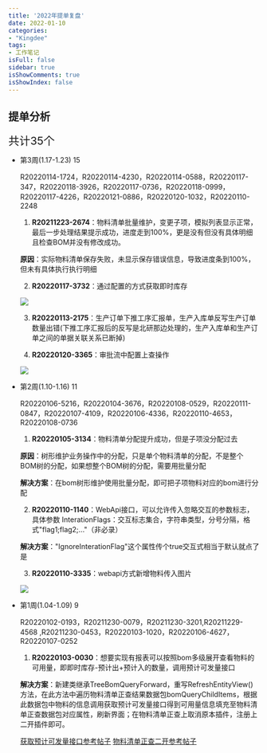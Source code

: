 ```yaml
---
title: '2022年提单复盘'
date: 2022-01-10
categories:
- "Kingdee"
tags:
- 工作笔记
isFull: false 
sidebar: true
isShowComments: true
isShowIndex: false
---
```


## 提单分析  

<span style="font-size:22px;">共计35个</span>

- 第3周(1.17-1.23) 15

    R20220114-1724，R20220114-4230，R20220114-0588，R20220117-347，R20220118-3926，R20220117-0736，R20220118-0999， R20220117-4226，R20220121-0886，R20220120-1032，R20220110-2248 

    1. **R20211223-2674**：物料清单批量维护，变更子项，模拟列表显示正常，最后一步处理结果提示成功，进度走到100%，更是没有但没有具体明细且检查BOM并没有修改成功。

    **原因**：实际物料清单保存失败，未显示保存错误信息，导致进度条到100%，但未有具体执行执行明细

    2. **R20220117-3732**：通过配置的方式获取即时库存

    ![](https://image.xjq.icu/2022/1/24/1642988529978_kucun.png)

    3. **R20220113-2175**：生产订单下推工序汇报单，生产入库单反写生产订单数量出错(下推工序汇报后的反写是北研那边处理的，生产入库单和生产订单之间的单据关联关系已断掉)

    4. **R20220120-3365**：审批流中配置上查操作

    ![](https://image.xjq.icu/2022/1/24/1642989031212_flow.png)


- 第2周(1.10-1.16) 11

    R20220106-5216，R20220104-3676，R20220108-0529，R20220111-0847，R20220107-4109，R20220106-4336，R20220110-4653，R20220108-0736

    1. **R20220105-3134**：物料清单分配提升成功，但是子项没分配过去

    **原因**：树形维护业务操作中的分配，只是单个物料清单的分配，不是整个BOM树的分配，如果想整个BOM树的分配，需要用批量分配

    **解决方案**：在bom树形维护使用批量分配，即可把子项物料对应的bom进行分配

    2. **R20220110-1140**：WebApi接口，可以允许传入忽略交互的参数标志，具体参数 InterationFlags：交互标志集合，字符串类型，分号分隔，格式"flag1;flag2;..."（非必录）

    **解决方案**："IgnoreInterationFlag"这个属性传个true交互式相当于默认就点了是

    3. **R20220110-3335**：webapi方式新增物料传入图片

    ![](https://image.xjq.icu/2022/1/17/1642386698577_materialImage.png)

- 第1周(1.04-1.09) 9

    R20220102-0193，R20211230-0079，R20211230-3201,R20211229-4568 ,R20211230-0453，R20220103-1020，R20220106-4627，R20220107-0252

    1. **R20220103-0030**：想要实现有报表可以按照bom多级展开查看物料的可用量，即即时库存-预计出+预计入的数量，调用预计可发量接口

    **解决方案**：新建类继承TreeBomQueryForward，重写RefreshEntityView()方法，在此方法中遍历物料清单正查结果数据包bomQueryChildItems，根据此数据包中物料的信息调用获取预计可发量接口得到可用量信息填充至物料清单正查数据包对应属性，刷新界面；在物料清单正查上取消原本插件，注册上二开插件即可。

    [获取预计可发量接口参考帖子](https://vip.kingdee.com/article/3763)
    [物料清单正查二开参考帖子](https://vip.kingdee.com/article/137580948630829824)